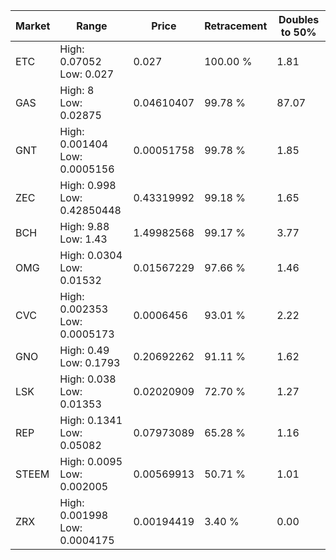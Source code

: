 | Market | Range | Price| Retracement | Doubles to 50% |
| --- | --- | --- | --- | --- |
| ETC | High: 0.07052<br />Low: 0.027 | 0.027 | 100.00 % | 1.81 |
| GAS | High: 8<br />Low: 0.02875 | 0.04610407 | 99.78 % | 87.07 |
| GNT | High: 0.001404<br />Low: 0.0005156 | 0.00051758 | 99.78 % | 1.85 |
| ZEC | High: 0.998<br />Low: 0.42850448 | 0.43319992 | 99.18 % | 1.65 |
| BCH | High: 9.88<br />Low: 1.43 | 1.49982568 | 99.17 % | 3.77 |
| OMG | High: 0.0304<br />Low: 0.01532 | 0.01567229 | 97.66 % | 1.46 |
| CVC | High: 0.002353<br />Low: 0.0005173 | 0.0006456 | 93.01 % | 2.22 |
| GNO | High: 0.49<br />Low: 0.1793 | 0.20692262 | 91.11 % | 1.62 |
| LSK | High: 0.038<br />Low: 0.01353 | 0.02020909 | 72.70 % | 1.27 |
| REP | High: 0.1341<br />Low: 0.05082 | 0.07973089 | 65.28 % | 1.16 |
| STEEM | High: 0.0095<br />Low: 0.002005 | 0.00569913 | 50.71 % | 1.01 |
| ZRX | High: 0.001998<br />Low: 0.0004175 | 0.00194419 | 3.40 % | 0.00 |
